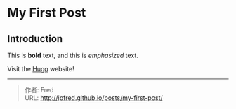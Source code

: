 # My First Post

## Introduction

This is **bold** text, and this is *emphasized* text.

Visit the [Hugo](https://gohugo.io) website!


---

> 作者: Fred  
> URL: http://ipfred.github.io/posts/my-first-post/  

